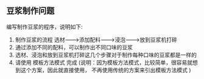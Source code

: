 ## 豆浆制作问题

编写制作豆浆的程序，说明如下:

1.  制作豆浆的流程 选材---&gt;添加配料---&gt;浸泡---&gt;放到豆浆机打碎
2.  通过添加不同的配料，可以制作出不同口味的豆浆
3.  选材、浸泡和放到豆浆机打碎这几个步骤对于制作每种口味的豆浆都是一样的
4.  请使用 模板方法模式 完成 (说明：因为模板方法模式，比较简单，很容易就想到这个方案，因此就直接使用， 不再使用传统的方案来引出模板方法模式 )